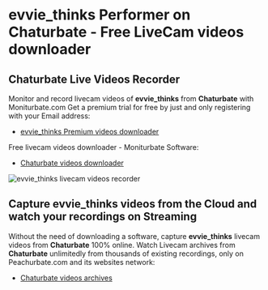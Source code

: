 # evvie_thinks Performer on Chaturbate - Free LiveCam videos downloader

## Chaturbate Live Videos Recorder

Monitor and record livecam videos of **evvie_thinks** from **Chaturbate** with Moniturbate.com
Get a premium trial for free by just and only registering with your Email address:
* [evvie_thinks Premium videos downloader](https://moniturbate.com/request-demo-licence-key.html)

Free livecam videos downloader - Moniturbate Software:
* [Chaturbate videos downloader](https://moniturbate.com/moniturbate-download-software.html)

![evvie_thinks livecam videos recorder](https://peachurnet.com/templates/moniturbate-software.png)


## Capture evvie_thinks videos from the Cloud and watch your recordings on Streaming

Without the need of downloading a software, capture **evvie_thinks** livecam videos from **Chaturbate** 100% online.
Watch Livecam archives from **Chaturbate** unlimitedly from thousands of existing recordings, only on Peachurbate.com and its websites network:
* [Chaturbate videos archives](https://peachurnet.com/)